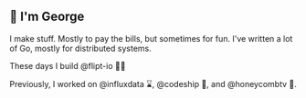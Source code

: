 :hedgehog: I'm George
---------------------

I make stuff. Mostly to pay the bills, but sometimes for fun.
I've written a lot of Go, mostly for distributed systems.

These days I build @flipt-io :pirate_flag:

Previously, I worked on @influxdata :hourglass:, @codeship :ship:, and @honeycombtv :bee:.
